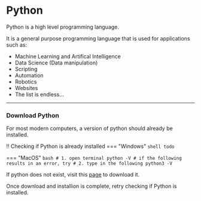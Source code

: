 # Python

Python is a high level programming language. 

It is a general purpose programming language that is used for applications such as:

- Machine Learning and Artifical Intelligence
- Data Science (Data manipulation)
- Scripting
- Automation
- Robotics
- Websites
- The list is endless...

--- 

### Download Python

For most modern computers, a version of python should already be installed. 

!! Checking if Python is already installed
=== "Windows"
    ``` shell
    todo
    ```

=== "MacOS"
    ``` bash
    # 1. open terminal
    python -V # if the following results in an error, try
    # 2. type in the following
    python3 -V
    ```

If python does not exist, visit this [page](https://www.python.org/downloads/) to download it.

Once download and installion is complete, retry checking if Python is installed.
